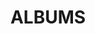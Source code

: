 ---
layout: album_gallery
resource: facebook
title: "ALBUMS"
description: "archive"
active: gallery
header-img: "img/gallery-bg.jpg"
images:

- image_path: /KIA/black/1922416871490686_362892952_1922416854824021_1642027521949473000_n.jpg
  gallery-folder: /gallery/KIA/black/
  gallery-name: black
  gallery-date: March 2025
- image_path: /KIA/color/1727503357648706_311480087_1727503350982040_7067330564768626758_n.jpg
  gallery-folder: /gallery/KIA/color/
  gallery-name: color
  gallery-date: March 2025
- image_path: /KIA/mix/1786947031704338_321070002_701356774696922_1433535507271058646_n.jpg
  gallery-folder: /gallery/KIA/mix/
  gallery-name: mix
  gallery-date: March 2025
- image_path: /KIA/white/1926786634387043_364155700_1926786631053710_6127368758414732812_n.jpg
  gallery-folder: /gallery/KIA/white/
  gallery-name: white
  gallery-date: March 2025
---